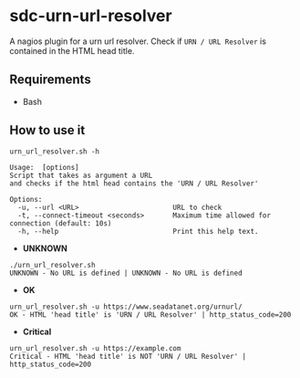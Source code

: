 # sdc-urn-url-resolver
A nagios plugin for a urn url resolver.
Check if `URN / URL Resolver` is contained in the HTML head title.


## Requirements

* Bash


## How to use it

```
urn_url_resolver.sh -h

Usage:  [options]
Script that takes as argument a URL
and checks if the html head contains the 'URN / URL Resolver'

Options:
  -u, --url <URL>                       URL to check
  -t, --connect-timeout <seconds>       Maximum time allowed for connection (default: 10s)
  -h, --help                            Print this help text.
```

* **UNKNOWN**
```
./urn_url_resolver.sh
UNKNOWN - No URL is defined | UNKNOWN - No URL is defined
```

* **OK**
```
urn_url_resolver.sh -u https://www.seadatanet.org/urnurl/
OK - HTML 'head title' is 'URN / URL Resolver' | http_status_code=200
```

* **Critical**
```
urn_url_resolver.sh -u https://example.com
Critical - HTML 'head title' is NOT 'URN / URL Resolver' | http_status_code=200
```




